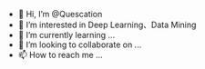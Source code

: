 - 👋 Hi, I’m @Quescation
- 👀 I’m interested in Deep Learning、Data Mining
- 🌱 I’m currently learning ...
- 💞️ I’m looking to collaborate on ...
- 📫 How to reach me ...

<!---
Quescation/Quescation is a ✨ special ✨ repository because its `README.md` (this file) appears on your GitHub profile.
You can click the Preview link to take a look at your changes.
--->

